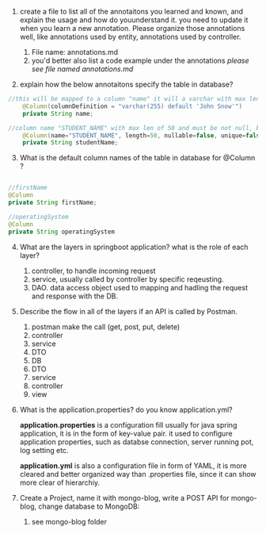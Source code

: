 
 1. create a file to list all of the annotaitons you learned and known, and explain the usage and how do youunderstand it. you need to update it when you learn a new annotation. Please organize those annotations 
well, like annotations used by entity, annotations used by controller.
    1.  File name: annotations.md
    2.  you'd better also list a code example under the annotations
   *please see file named annotations.md*

2. explain how the below annotaitons specify the table in database?

```java
//this will be mapped to a column "name" it will a varchar with max lenthg of 255 with default value "john Snow"
    @Column(columnDefinition = "varchar(255) default 'John Snow'")
    private String name;

//column name "STUDENT_NAME" with max len of 50 and must be not null, but could be not unique.
    @Column(name="STUDENT_NAME", length=50, nullable=false, unique=false)
    private String studentName;
```


3. What is the default column names of the table in database for  @Column ?
```java

//firstName
@Column
private String firstName;

//operatingSystem
@Column
private String operatingSystem
```

4.  What are the layers in springboot application? what is the role of each layer?
    1. controller, to handle incoming request
    2. service, usually called by controller by specific reqeusting.
    3. DAO. data access object used to mapping and hadling the request and response with the DB.

5.  Describe the flow in all of the layers if an API is called by Postman.
    1.  postman make the call (get, post, put, delete)
    2.  controller
    3.  service
    4.  DTO
    5.  DB
    6.  DTO
    7.  service
    8.  controller
    9.  view
6.  What is the application.properties? do you know application.yml?

    **application.properties** is a configuration fill usually for java spring application, it is in the form of key-value pair. it used to configure application properties, such as databse connection, server running pot, log setting etc. 

    **application.yml** is also a configuration file in form of YAML, it is more cleared and better organized way than .properties file, since it can show more clear of hierarchiy.


7.  Create a Project, name it with mongo-blog, write a POST API for mongo-blog, change database to MongoDB:
    1. see mongo-blog folder